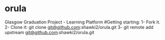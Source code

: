 # orula
Glasgow Graduation Project - Learning Platform
#Getting starting:
1- Fork it. 
2- Clone it: git clone git@github.com:shawki2/orula.git
3- git remote add upstream git@github.com:shawki2/orula.git